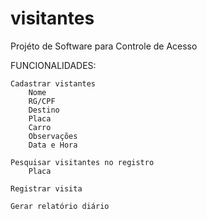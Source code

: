 # visitantes
Projéto de Software para Controle de Acesso



FUNCIONALIDADES:

    Cadastrar vistantes
        Nome
        RG/CPF
        Destino
        Placa
        Carro
        Observações
        Data e Hora

    Pesquisar visitantes no registro
        Placa

    Registrar visita

    Gerar relatório diário